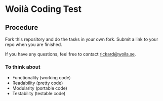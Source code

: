 # Woilà Coding Test

## Procedure

Fork this repository and do the tasks in your own fork. Submit a link to your repo when you are finished.

If you have any questions, feel free to contact [rickard@woila.se](rickard@woila.se).

### To think about
- Functionality (working code)
- Readability (pretty code)
- Modularity (portable code)
- Testability (testable code)
